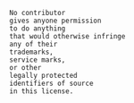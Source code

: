     No contributor
    gives anyone permission
    to do anything
    that would otherwise infringe
    any of their
    trademarks,
    service marks,
    or other
    legally protected
    identifiers of source
    in this license.
